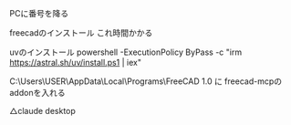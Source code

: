 PCに番号を降る

freecadのインストール
これ時間かかる




uvのインストール
powershell -ExecutionPolicy ByPass -c "irm https://astral.sh/uv/install.ps1 | iex"


C:\Users\USER\AppData\Local\Programs\FreeCAD 1.0
に
freecad-mcpのaddonを入れる

△claude desktop

